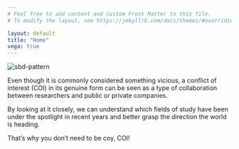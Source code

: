 ```yaml
---
# Feel free to add content and custom Front Matter to this file.
# To modify the layout, see https://jekyllrb.com/docs/themes/#overriding-theme-defaults

layout: default
title: "Home"
vega: true
---
```


<div class="full-width-wrapper">
    <img src="{{ site.baseurl }}/assets/images/header copy.svg" alt="sbd-pattern" class="full-width-image">
</div>



Even though it is commonly considered something vicious, a conflict of interest (COI) in its genuine form can be seen as a type of collaboration between researchers and public or private companies.
 
By looking at it closely, we can understand which fields of study have been under the spotlight in recent years and better grasp the direction the world is heading.
 
That’s why you don’t need to be coy, COI!